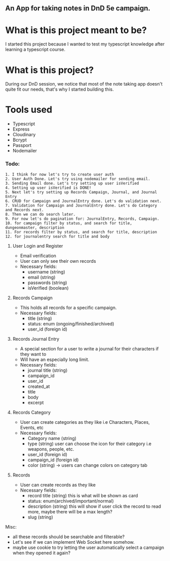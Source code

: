 ## An App for taking notes in DnD 5e campaign.

# What is this project meant to be?

I started this project because I wanted to test my typescript knowledge after learning a typescript course.

# What is this project?

During our DnD session, we notice that most of the note taking app doesn't quite fit our needs, that's why I started building this.

# Tools used

- Typescript
- Express
- Cloudinary
- Bcrypt
- Passport
- Nodemailer

### Todo:

    1. I think for now let's try to create user auth
    2. User Auth Done. Let's try using nodemailer for sending email.
    3. Sending Email done. Let's try setting up user isVerified
    4. Setting up user isVerified is DONE!
    5. Next let's try setting up Records Campaign, Journal, and Journal Entry
    6. CRUD for Campaign and JournalEntry done. Let's do validation next.
    7. Validation for Campaign and JournalEntry done. Let's do Category and Records next.
    8. Then we can do search later.
    9. For now let's do pagination for: JournalEntry, Records, Campaign.
    10. for campaign filter by status, and search for title, dungeonmaster, description
    11. For records filter by status, and search for title, description
    12. for journalentry search for title and body


1. User Login and Register

   - Email verification
   - User can only see their own records
   - Necessary fields:
     - username (string)
     - email (string)
     - passwords (string)
     - isVerified (boolean)

2. Records Campaign

   - This holds all records for a specific campaign.
   - Necessary fields:
     - title (string)
     - status: enum (ongoing/finished/archived)
     - user_id (foreign id)

3. Records Journal Entry
   - A special section for a user to write a journal for their characters if they want to
   - Will have an especially long limit.
   - Necessary fields:
     - journal title (string)
     - campaign_id
     - user_id
     - created_at
     - title
     - body
     - excerpt
4. Records Category

   - User can create categories as they like i.e Characters, Places, Events, etc
   - Necessary fields:
     - Category name (string)
     - type (string) user can choose the icon for their category i.e weapons, people, etc.
     - user_id (foreign id)
     - campaign_id (foreign id)
     - color (string) -> users can change colors on category tab

5. Records
   - User can create records as they like
   - Necessary fields:
     - record title (string) this is what will be shown as card
     - status: enum(archived/important/normal)
     - description (string) this will show if user click the record to read more, maybe there will be a max length?
     - slug (string)

Misc: 
- all these records should be searchable and filterable?
- Let's see if we can implement Web Socket here somehow. 
- maybe use cookie to try letting the user automatically select a campaign when they opened it again?
